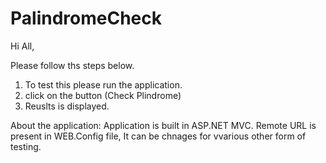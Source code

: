 # PalindromeCheck

Hi All,

Please follow ths steps below. 

1. To test this please run the application. 
2. click on the button (Check Plindrome)
3. Reuslts is displayed. 

About the application:
Application is built in ASP.NET MVC.
Remote URL is present in WEB.Config file, It can be chnages for vvarious other form of testing. 
